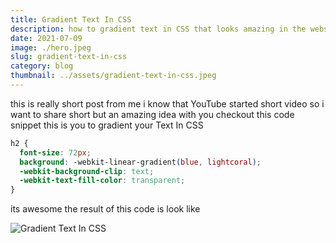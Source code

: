 ```yaml
---
title: Gradient Text In CSS
description: how to gradient text in CSS that looks amazing in the website
date: 2021-07-09
image: ./hero.jpeg
slug: gradient-text-in-css
category: blog
thumbnail: ../assets/gradient-text-in-css.jpeg
---
```


this is really short post from me i know that YouTube started short video so i want to share short but an amazing idea with you checkout this code snippet this is you to gradient your Text In CSS

```css
h2 {
  font-size: 72px;
  background: -webkit-linear-gradient(blue, lightcoral);
  -webkit-background-clip: text;
  -webkit-text-fill-color: transparent;
}
```

its awesome the result of this code is look like

![Gradient Text In CSS](https://cdn.hashnode.com/res/hashnode/image/upload/v1616597138848/HumUxTx1H.png)
